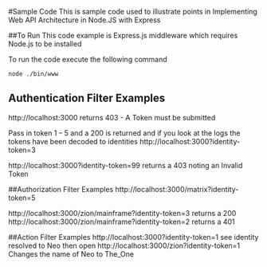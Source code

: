 #Sample Code
This is sample code used to illustrate points in  Implementing Web API Architecture in Node.JS with Express

##To Run
This code example is Express.js middleware which requires Node.js to be installed

To run the code execute the following command
```
node ./bin/www
```

## Authentication Filter Examples
http://localhost:3000 returns 403 - A Token must be submitted

Pass in token 1 – 5 and a 200 is returned and if you look at the logs the tokens have been decoded to identities
http://localhost:3000?identity-token=3

http://localhost:3000?identity-token=99 returns a 403 noting an Invalid Token 

##Authorization Filter Examples
http://localhost:3000/matrix?identity-token=5

http://localhost:3000/zion/mainframe?identity-token=3 returns a 200
http://localhost:3000/zion/mainframe?identity-token=2 returns a 401

##Action Filter Examples
http://localhost:3000?identity-token=1 see identity resolved to Neo then open http://localhost:3000/zion?identity-token=1 Changes the name of Neo to The_One